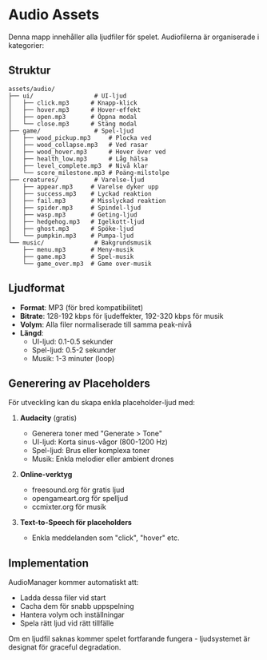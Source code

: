 # Audio Assets

Denna mapp innehåller alla ljudfiler för spelet. Audiofilerna är organiserade i kategorier:

## Struktur

```
assets/audio/
├── ui/                 # UI-ljud
│   ├── click.mp3      # Knapp-klick
│   ├── hover.mp3      # Hover-effekt
│   ├── open.mp3       # Öppna modal
│   └── close.mp3      # Stäng modal
├── game/               # Spel-ljud
│   ├── wood_pickup.mp3     # Plocka ved
│   ├── wood_collapse.mp3   # Ved rasar
│   ├── wood_hover.mp3      # Hover över ved
│   ├── health_low.mp3      # Låg hälsa
│   ├── level_complete.mp3  # Nivå klar
│   └── score_milestone.mp3 # Poäng-milstolpe
├── creatures/          # Varelse-ljud
│   ├── appear.mp3     # Varelse dyker upp
│   ├── success.mp3    # Lyckad reaktion
│   ├── fail.mp3       # Misslyckad reaktion
│   ├── spider.mp3     # Spindel-ljud
│   ├── wasp.mp3       # Geting-ljud
│   ├── hedgehog.mp3   # Igelkott-ljud
│   ├── ghost.mp3      # Spöke-ljud
│   └── pumpkin.mp3    # Pumpa-ljud
└── music/              # Bakgrundsmusik
    ├── menu.mp3       # Meny-musik
    ├── game.mp3       # Spel-musik
    └── game_over.mp3  # Game over-musik
```

## Ljudformat

- **Format**: MP3 (för bred kompatibilitet)
- **Bitrate**: 128-192 kbps för ljudeffekter, 192-320 kbps för musik
- **Volym**: Alla filer normaliserade till samma peak-nivå
- **Längd**: 
  - UI-ljud: 0.1-0.5 sekunder
  - Spel-ljud: 0.5-2 sekunder
  - Musik: 1-3 minuter (loop)

## Generering av Placeholders

För utveckling kan du skapa enkla placeholder-ljud med:

1. **Audacity** (gratis)
   - Generera toner med "Generate > Tone"
   - UI-ljud: Korta sinus-vågor (800-1200 Hz)
   - Spel-ljud: Brus eller komplexa toner
   - Musik: Enkla melodier eller ambient drones

2. **Online-verktyg**
   - freesound.org för gratis ljud
   - opengameart.org för spelljud
   - ccmixter.org för musik

3. **Text-to-Speech för placeholders**
   - Enkla meddelanden som "click", "hover" etc.

## Implementation

AudioManager kommer automatiskt att:
- Ladda dessa filer vid start
- Cacha dem för snabb uppspelning
- Hantera volym och inställningar
- Spela rätt ljud vid rätt tillfälle

Om en ljudfil saknas kommer spelet fortfarande fungera - ljudsystemet är designat för graceful degradation.